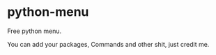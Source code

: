 # python-menu
Free python menu.

You can add your packages, Commands and other shit, just credit me.
